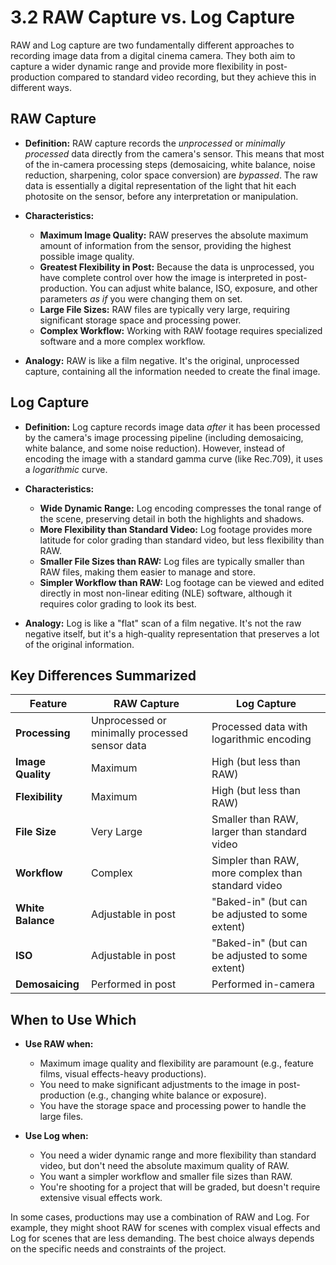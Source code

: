# 3.2 RAW Capture vs. Log Capture

RAW and Log capture are two fundamentally different approaches to recording image data from a digital cinema camera.  They both aim to capture a wider dynamic range and provide more flexibility in post-production compared to standard video recording, but they achieve this in different ways.

## RAW Capture

*   **Definition:** RAW capture records the *unprocessed* or *minimally processed* data directly from the camera's sensor.  This means that most of the in-camera processing steps (demosaicing, white balance, noise reduction, sharpening, color space conversion) are *bypassed*.  The raw data is essentially a digital representation of the light that hit each photosite on the sensor, before any interpretation or manipulation.
*   **Characteristics:**
    *   **Maximum Image Quality:** RAW preserves the absolute maximum amount of information from the sensor, providing the highest possible image quality.
    *   **Greatest Flexibility in Post:**  Because the data is unprocessed, you have complete control over how the image is interpreted in post-production.  You can adjust white balance, ISO, exposure, and other parameters *as if* you were changing them on set.
    *   **Large File Sizes:** RAW files are typically very large, requiring significant storage space and processing power.
    *   **Complex Workflow:**  Working with RAW footage requires specialized software and a more complex workflow.

*   **Analogy:**  RAW is like a film negative. It's the original, unprocessed capture, containing all the information needed to create the final image.

## Log Capture

*   **Definition:** Log capture records image data *after* it has been processed by the camera's image processing pipeline (including demosaicing, white balance, and some noise reduction).  However, instead of encoding the image with a standard gamma curve (like Rec.709), it uses a *logarithmic* curve.
*   **Characteristics:**
    *   **Wide Dynamic Range:** Log encoding compresses the tonal range of the scene, preserving detail in both the highlights and shadows.
    *   **More Flexibility than Standard Video:** Log footage provides more latitude for color grading than standard video, but less flexibility than RAW.
    *   **Smaller File Sizes than RAW:** Log files are typically smaller than RAW files, making them easier to manage and store.
    *   **Simpler Workflow than RAW:**  Log footage can be viewed and edited directly in most non-linear editing (NLE) software, although it requires color grading to look its best.

*   **Analogy:** Log is like a "flat" scan of a film negative. It's not the raw negative itself, but it's a high-quality representation that preserves a lot of the original information.

## Key Differences Summarized

| Feature          | RAW Capture                                   | Log Capture                                      |
| ---------------- | --------------------------------------------- | ------------------------------------------------ |
| **Processing**   | Unprocessed or minimally processed sensor data | Processed data with logarithmic encoding        |
| **Image Quality** | Maximum                                       | High (but less than RAW)                         |
| **Flexibility**  | Maximum                                       | High (but less than RAW)                         |
| **File Size**    | Very Large                                    | Smaller than RAW, larger than standard video     |
| **Workflow**     | Complex                                       | Simpler than RAW, more complex than standard video |
| **White Balance** | Adjustable in post                            | "Baked-in" (but can be adjusted to some extent) |
| **ISO**          | Adjustable in post                            | "Baked-in" (but can be adjusted to some extent) |
| **Demosaicing**  | Performed in post                             | Performed in-camera                              |

## When to Use Which

*   **Use RAW when:**
    *   Maximum image quality and flexibility are paramount (e.g., feature films, visual effects-heavy productions).
    *   You need to make significant adjustments to the image in post-production (e.g., changing white balance or exposure).
    *   You have the storage space and processing power to handle the large files.

*   **Use Log when:**
    *   You need a wider dynamic range and more flexibility than standard video, but don't need the absolute maximum quality of RAW.
    *   You want a simpler workflow and smaller file sizes than RAW.
    *   You're shooting for a project that will be graded, but doesn't require extensive visual effects work.

In some cases, productions may use a combination of RAW and Log. For example, they might shoot RAW for scenes with complex visual effects and Log for scenes that are less demanding. The best choice always depends on the specific needs and constraints of the project.
